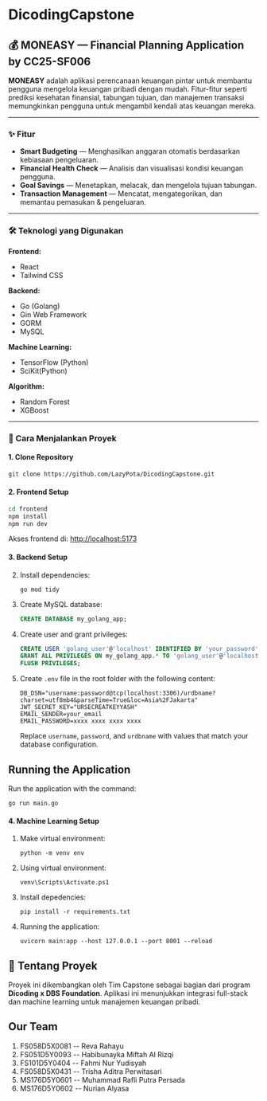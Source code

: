 # DicodingCapstone

## 💰 MONEASY — Financial Planning Application by CC25-SF006

**MONEASY** adalah aplikasi perencanaan keuangan pintar untuk membantu pengguna mengelola keuangan pribadi dengan mudah. Fitur-fitur seperti prediksi kesehatan finansial, tabungan tujuan, dan manajemen transaksi memungkinkan pengguna untuk mengambil kendali atas keuangan mereka.

---

### ✨ Fitur

- **Smart Budgeting** — Menghasilkan anggaran otomatis berdasarkan kebiasaan pengeluaran.
- **Financial Health Check** — Analisis dan visualisasi kondisi keuangan pengguna.
- **Goal Savings** — Menetapkan, melacak, dan mengelola tujuan tabungan.
- **Transaction Management** — Mencatat, mengategorikan, dan memantau pemasukan & pengeluaran.

---

### 🛠️ Teknologi yang Digunakan

**Frontend:**
- React
- Tailwind CSS

**Backend:**
- Go (Golang)
- Gin Web Framework
- GORM
- MySQL

**Machine Learning:**
- TensorFlow (Python)
- SciKit(Python)

**Algorithm:**
- Random Forest
- XGBoost

---

### 🚀 Cara Menjalankan Proyek

#### 1. Clone Repository

```bash
git clone https://github.com/LazyPota/DicodingCapstone.git
```

#### 2. Frontend Setup

```bash
cd frontend
npm install
npm run dev
```

Akses frontend di: [http://localhost:5173](http://localhost:5173)

#### 3. Backend Setup

2. Install dependencies:
   ```
   go mod tidy
   ```

3. Create MySQL database:
   ```sql
   CREATE DATABASE my_golang_app;
   ```

4. Create user and grant privileges:
   ```sql
   CREATE USER 'golang_user'@'localhost' IDENTIFIED BY 'your_password';
   GRANT ALL PRIVILEGES ON my_golang_app.* TO 'golang_user'@'localhost';
   FLUSH PRIVILEGES;
   ```

5. Create `.env` file in the root folder with the following content:
   ```
   DB_DSN="username:password@tcp(localhost:3306)/urdbname?charset=utf8mb4&parseTime=True&loc=Asia%2FJakarta"
   JWT_SECRET_KEY="URSECREATKEYYASH"
   EMAIL_SENDER=your_email
   EMAIL_PASSWORD=xxxx xxxx xxxx xxxx
   ```
   
   Replace `username`, `password`, and `urdbname` with values that match your database configuration.

## Running the Application

Run the application with the command:
```
go run main.go
```

#### 4. Machine Learning Setup

1. Make virtual environment:
   ```
   python -m venv env
   ```
   
2. Using virtual environment:
   ```
   venv\Scripts\Activate.ps1
   ```

3. Install depedencies:
   ```
   pip install -r requirements.txt
   ```

4. Running the application:
   ```
   uvicorn main:app --host 127.0.0.1 --port 8001 --reload
   ```
   
## 📘 Tentang Proyek

Proyek ini dikembangkan oleh Tim Capstone sebagai bagian dari program **Dicoding x DBS Foundation**. Aplikasi ini menunjukkan integrasi full-stack dan machine learning untuk manajemen keuangan pribadi.

## Our Team

1. FS058D5X0081 -- Reva Rahayu
2. FS051D5Y0093 -- Habibunayka Miftah Al Rizqi
3. FS101D5Y0404 -- Fahmi Nur Yudisyah
4. FS058D5X0431 -- Trisha Aditra Perwitasari
5. MS176D5Y0601 -- Muhammad Rafli Putra Persada
6. MS176D5Y0602 -- Nurian Alyasa
